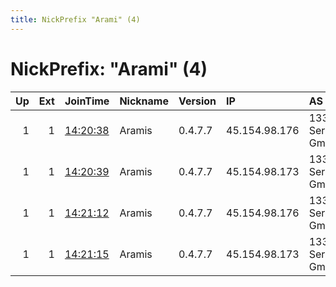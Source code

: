 ```yaml
---
title: NickPrefix "Arami" (4)
---
```


# NickPrefix: "Arami" (4)

|   Up |   Ext | JoinTime                                                                                              | Nickname   | Version   | IP            | AS                 | CC   |   ORp |   Dirp | OS    | Contact                               |   eFamMembers |
|-----:|------:|:------------------------------------------------------------------------------------------------------|:-----------|:----------|:--------------|:-------------------|:-----|------:|-------:|:------|:--------------------------------------|--------------:|
|    1 |     1 | [14:20:38](https://nusenu.github.io/OrNetStats/w/relay/9EF49A075A79F657708F5EE00B05CE7B0B79DA35.html) | Aramis     | 0.4.7.7   | 45.154.98.176 | 1337 Services GmbH | nl   |  9000 |      0 | Linux | torix aT=== protonmail&lt;dOT &gt;com |             7 |
|    1 |     1 | [14:20:39](https://nusenu.github.io/OrNetStats/w/relay/17F41F8DAFA4B36AAB10E202ABA14601AAE1D616.html) | Aramis     | 0.4.7.7   | 45.154.98.173 | 1337 Services GmbH | nl   |  9000 |      0 | Linux | torix aT=== protonmail&lt;dOT &gt;com |             7 |
|    1 |     1 | [14:21:12](https://nusenu.github.io/OrNetStats/w/relay/A549E57FC2A060FA20051537E6738B3ED5B98463.html) | Aramis     | 0.4.7.7   | 45.154.98.176 | 1337 Services GmbH | nl   |  9100 |      0 | Linux | torix aT=== protonmail&lt;dOT &gt;com |             7 |
|    1 |     1 | [14:21:15](https://nusenu.github.io/OrNetStats/w/relay/359C5231AC2452D365B64A23C27817A1DFEE56B4.html) | Aramis     | 0.4.7.7   | 45.154.98.173 | 1337 Services GmbH | nl   |  9100 |      0 | Linux | torix aT=== protonmail&lt;dOT &gt;com |             7 |
